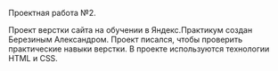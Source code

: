 Проектная работа №2.

Проект верстки сайта на обучении в Яндекс.Практикум создан Березиным Александром.
Проект писался, чтобы проверить практические навыки верстки.
В проекте используются технологии HTML и CSS.